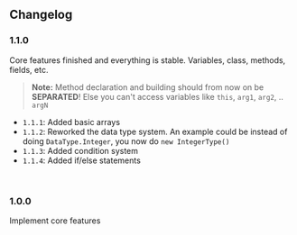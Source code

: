 ## Changelog
### 1.1.0
Core features finished and everything is stable. Variables, class, methods, fields, etc.
> **Note:** Method declaration and building should from now on be __SEPARATED__! Else you can't access variables like `this`, `arg1`, `arg2`, .. `argN`

- `1.1.1`: Added basic arrays
- `1.1.2`: Reworked the data type system. An example could be instead of doing `DataType.Integer`, you now do `new IntegerType()`
- `1.1.3`: Added condition system
- `1.1.4`: Added if/else statements

<br>

### 1.0.0
Implement core features
